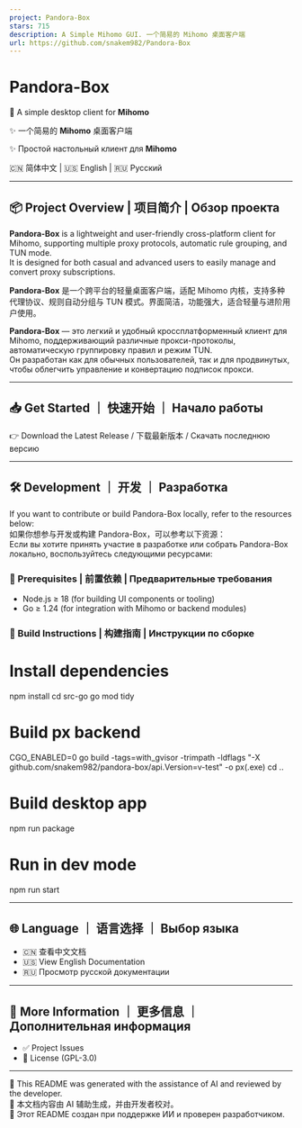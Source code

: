 ```yaml
---
project: Pandora-Box
stars: 715
description: A Simple Mihomo GUI. 一个简易的 Mihomo 桌面客户端
url: https://github.com/snakem982/Pandora-Box
---
```


Pandora-Box
===========

🌈 A simple desktop client for **Mihomo**

✨ 一个简易的 **Mihomo** 桌面客户端

✨ Простой настольный клиент для **Mihomo**

🇨🇳 简体中文 | 🇺🇸 English | 🇷🇺 Русский

* * *

📦 Project Overview | 项目简介 | Обзор проекта
------------------------------------------

**Pandora-Box** is a lightweight and user-friendly cross-platform client for Mihomo, supporting multiple proxy protocols, automatic rule grouping, and TUN mode.  
It is designed for both casual and advanced users to easily manage and convert proxy subscriptions.

**Pandora-Box** 是一个跨平台的轻量桌面客户端，适配 Mihomo 内核，支持多种代理协议、规则自动分组与 TUN 模式。界面简洁，功能强大，适合轻量与进阶用户使用。

**Pandora-Box** — это легкий и удобный кроссплатформенный клиент для Mihomo, поддерживающий различные прокси-протоколы, автоматическую группировку правил и режим TUN.  
Он разработан как для обычных пользователей, так и для продвинутых, чтобы облегчить управление и конвертацию подписок прокси.

* * *

📥 Get Started ｜ 快速开始 ｜ Начало работы
-------------------------------------

👉 Download the Latest Release / 下载最新版本 / Скачать последнюю версию

* * *

🛠 Development ｜ 开发 ｜ Разработка
--------------------------------

If you want to contribute or build Pandora-Box locally, refer to the resources below:  
如果你想参与开发或构建 Pandora-Box，可以参考以下资源：  
Если вы хотите принять участие в разработке или собрать Pandora-Box локально, воспользуйтесь следующими ресурсами:

### 🔧 Prerequisites | 前置依赖 | Предварительные требования

-   Node.js ≥ 18 (for building UI components or tooling)
-   Go ≥ 1.24 (for integration with Mihomo or backend modules)

### 🧪 Build Instructions | 构建指南 | Инструкции по сборке

# Install dependencies
npm install
cd src-go
go mod tidy

# Build px backend
CGO\_ENABLED=0 go build -tags=with\_gvisor -trimpath -ldflags "\-X github.com/snakem982/pandora-box/api.Version=v-test" -o px(.exe)
cd ..

# Build desktop app
npm run package

# Run in dev mode
npm run start

* * *

🌐 Language ｜ 语言选择 ｜ Выбор языка
--------------------------------

-   🇨🇳 查看中文文档
-   🇺🇸 View English Documentation
-   🇷🇺 Просмотр русской документации

* * *

🧭 More Information ｜ 更多信息 ｜ Дополнительная информация
------------------------------------------------------

-   ✅ Project Issues
-   📄 License (GPL-3.0)

* * *

📝 This README was generated with the assistance of AI and reviewed by the developer.  
📝 本文档内容由 AI 辅助生成，并由开发者校对。  
📝 Этот README создан при поддержке ИИ и проверен разработчиком.
